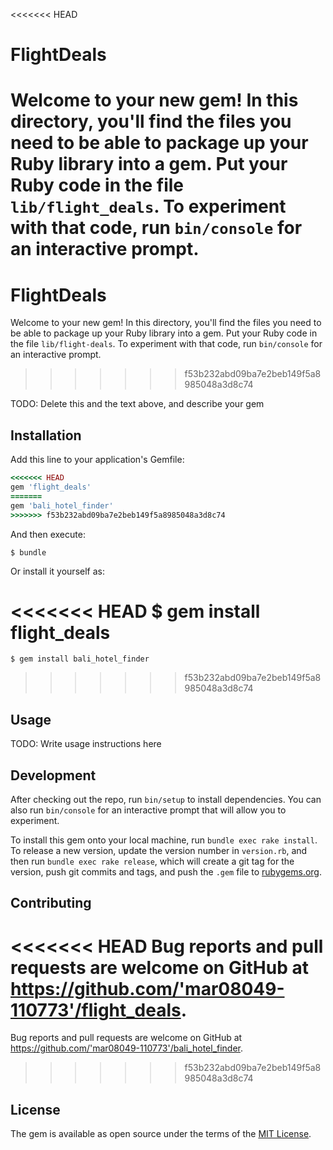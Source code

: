 <<<<<<< HEAD
# FlightDeals

Welcome to your new gem! In this directory, you'll find the files you need to be able to package up your Ruby library into a gem. Put your Ruby code in the file `lib/flight_deals`. To experiment with that code, run `bin/console` for an interactive prompt.
=======
# FlightDeals

Welcome to your new gem! In this directory, you'll find the files you need to be able to package up your Ruby library into a gem. Put your Ruby code in the file `lib/flight-deals`. To experiment with that code, run `bin/console` for an interactive prompt.
>>>>>>> f53b232abd09ba7e2beb149f5a8985048a3d8c74

TODO: Delete this and the text above, and describe your gem

## Installation

Add this line to your application's Gemfile:

```ruby
<<<<<<< HEAD
gem 'flight_deals'
=======
gem 'bali_hotel_finder'
>>>>>>> f53b232abd09ba7e2beb149f5a8985048a3d8c74
```

And then execute:

    $ bundle

Or install it yourself as:

<<<<<<< HEAD
    $ gem install flight_deals
=======
    $ gem install bali_hotel_finder
>>>>>>> f53b232abd09ba7e2beb149f5a8985048a3d8c74

## Usage

TODO: Write usage instructions here

## Development

After checking out the repo, run `bin/setup` to install dependencies. You can also run `bin/console` for an interactive prompt that will allow you to experiment.

To install this gem onto your local machine, run `bundle exec rake install`. To release a new version, update the version number in `version.rb`, and then run `bundle exec rake release`, which will create a git tag for the version, push git commits and tags, and push the `.gem` file to [rubygems.org](https://rubygems.org).

## Contributing

<<<<<<< HEAD
Bug reports and pull requests are welcome on GitHub at https://github.com/'mar08049-110773'/flight_deals.
=======
Bug reports and pull requests are welcome on GitHub at https://github.com/'mar08049-110773'/bali_hotel_finder.
>>>>>>> f53b232abd09ba7e2beb149f5a8985048a3d8c74


## License

The gem is available as open source under the terms of the [MIT License](http://opensource.org/licenses/MIT).
